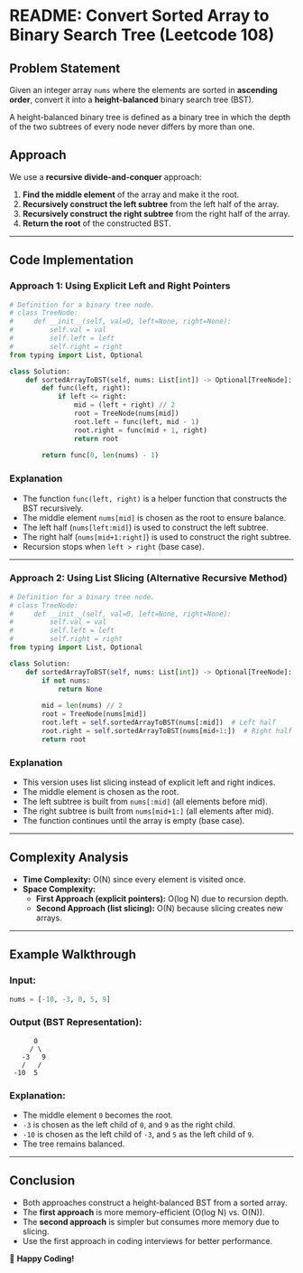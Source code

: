 # README: Convert Sorted Array to Binary Search Tree (Leetcode 108)

## Problem Statement
Given an integer array `nums` where the elements are sorted in **ascending order**, convert it into a **height-balanced** binary search tree (BST).

A height-balanced binary tree is defined as a binary tree in which the depth of the two subtrees of every node never differs by more than one.

## Approach
We use a **recursive divide-and-conquer** approach:
1. **Find the middle element** of the array and make it the root.
2. **Recursively construct the left subtree** from the left half of the array.
3. **Recursively construct the right subtree** from the right half of the array.
4. **Return the root** of the constructed BST.

---

## Code Implementation
### Approach 1: Using Explicit Left and Right Pointers
```python
# Definition for a binary tree node.
# class TreeNode:
#     def __init__(self, val=0, left=None, right=None):
#         self.val = val
#         self.left = left
#         self.right = right
from typing import List, Optional

class Solution:
    def sortedArrayToBST(self, nums: List[int]) -> Optional[TreeNode]:
        def func(left, right):
            if left <= right:
                mid = (left + right) // 2
                root = TreeNode(nums[mid])
                root.left = func(left, mid - 1)
                root.right = func(mid + 1, right)
                return root
        
        return func(0, len(nums) - 1)
```
### Explanation
- The function `func(left, right)` is a helper function that constructs the BST recursively.
- The middle element `nums[mid]` is chosen as the root to ensure balance.
- The left half (`nums[left:mid]`) is used to construct the left subtree.
- The right half (`nums[mid+1:right]`) is used to construct the right subtree.
- Recursion stops when `left > right` (base case).

---

### Approach 2: Using List Slicing (Alternative Recursive Method)
```python
# Definition for a binary tree node.
# class TreeNode:
#     def __init__(self, val=0, left=None, right=None):
#         self.val = val
#         self.left = left
#         self.right = right
from typing import List, Optional

class Solution:
    def sortedArrayToBST(self, nums: List[int]) -> Optional[TreeNode]:
        if not nums:
            return None
        
        mid = len(nums) // 2
        root = TreeNode(nums[mid])
        root.left = self.sortedArrayToBST(nums[:mid])  # Left half
        root.right = self.sortedArrayToBST(nums[mid+1:])  # Right half
        return root
```
### Explanation
- This version uses list slicing instead of explicit left and right indices.
- The middle element is chosen as the root.
- The left subtree is built from `nums[:mid]` (all elements before mid).
- The right subtree is built from `nums[mid+1:]` (all elements after mid).
- The function continues until the array is empty (base case).

---

## Complexity Analysis
- **Time Complexity:** O(N) since every element is visited once.
- **Space Complexity:**
  - **First Approach (explicit pointers):** O(log N) due to recursion depth.
  - **Second Approach (list slicing):** O(N) because slicing creates new arrays.

---

## Example Walkthrough
### Input:
```python
nums = [-10, -3, 0, 5, 9]
```
### Output (BST Representation):
```
      0
     / \
   -3   9
   /   /
 -10  5
```
### Explanation:
- The middle element `0` becomes the root.
- `-3` is chosen as the left child of `0`, and `9` as the right child.
- `-10` is chosen as the left child of `-3`, and `5` as the left child of `9`.
- The tree remains balanced.

---

## Conclusion
- Both approaches construct a height-balanced BST from a sorted array.
- The **first approach** is more memory-efficient (O(log N) vs. O(N)).
- The **second approach** is simpler but consumes more memory due to slicing.
- Use the first approach in coding interviews for better performance.

🚀 **Happy Coding!**

